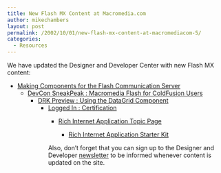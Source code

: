 ```yaml
---
title: New Flash MX Content at Macromedia.com
author: mikechambers
layout: post
permalink: /2002/10/01/new-flash-mx-content-at-macromediacom-5/
categories:
  - Resources
---
```



We have updated the Designer and Developer Center with new Flash MX content:  
  
*   [Making Components for the Flash Communication Server][1]  
    *   [DevCon SneakPeak : Macromedia Flash for ColdFusion Users][2]  
        *   [DRK Preview : Using the DataGrid Component][3]  
            *   [Logged In : Certification][4]  
                *   [Rich Internet Application Topic Page][5]  
                    *   [Rich Internet Application Starter Kit][6]</UL>
                      
                    Also, don&#8217;t forget that you can sign up to the Designer and Developer [newsletter][7] to be informed whenever content is updated on the site.</p>

 [1]: http://www.macromedia.com/desdev/mx/flashcom/articles/instant_poll.html
 [2]: http://www.macromedia.com/desdev/articles/sp_mboles.html
 [3]: http://www.macromedia.com/desdev/mx/flash/articles/datagrid_component.html
 [4]: http://www.macromedia.com/desdev/logged_in/
 [5]: http://www.macromedia.com/desdev/topics/richapps.html
 [6]: http://www.macromedia.com/resources/business/rich_internet_apps/starterkit/
 [7]: http://dynamic.macromedia.com/bin/MM/software/trial/hwswrec.jsp?product=desdev